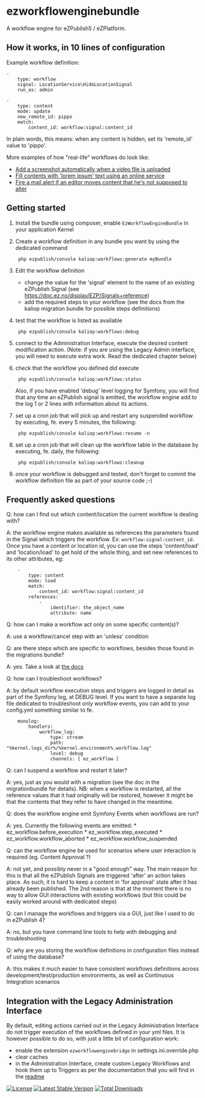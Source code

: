 ezworkflowenginebundle
======================

A workflow engine for eZPublish5 / eZPlatform.


## How it works, in 10 lines of configuration 

Example workflow definition:

    -
        type: workflow
        signal: LocationService\HideLocationSignal
        run_as: admin

    -
        type: content
        mode: update
        new_remote_id: pippo
        match:
            content_id: workflow:signal:content_id

In plain words, this means: when any content is hidden, set its 'remote_id' value to 'pippo'.

More examples of how "real-life" workflows do look like:

* [Add a screenshot automatically when a video file is uploaded](Resources/doc/Examples/AddScreenshot.yml)
* [Fill contents with 'lorem ipsum' text using an online service](Resources/doc/Examples/FillComments.yml)
* [Fire a mail alert if an editor moves content that he's not supposed to alter](Resources/doc/Examples/MailOnMove.yml)


## Getting started

1. Install the bundle using composer, enable `EzWorkflowEngineBundle` in your application Kernel

2. Create a workflow definition in any bundle you want by using the dedicated command

        php ezpublish/console kaliop:workflows:generate myBundle

3. Edit the workflow definition

    - change the value for the 'signal' element to the name of an existing eZPublish Signal (see https://doc.ez.no/display/EZP/Signals+reference)
    - add the required steps to your workflow (see the docs from the kaliop migration bundle for possible steps definitions)

4. test that the workflow is listed as available

        php ezpublish/console kaliop:workflows:debug

5. connect to the Administration Interface, execute the desired content modification action.
    (Note: if you are using the Legacy Admin interface, you will need to execute extra work. Read the dedicated chapter below)

6. check that the workflow you defined did execute

        php ezpublish/console kaliop:workflows:status

    Also, if you have enabled 'debug' level logging for Symfony, you will find that any time an eZPublish signal is
    emitted, the workflow engine add to the log 1 or 2 lines with information about its actions.

7. set up a cron job that will pick up and restart any suspended workflow by executing, fe. every 5 minutes, the following:
 
        php ezpublish/console kaliop:workflows:resume -n

8. set up a cron job that will clean up the workflow table in the database by executing, fe. daily, the following:
 
        php ezpublish/console kaliop:workflows:cleanup

9. once your workflow is debugged and tested, don't forget to commit the workflow definition file as part of your source code ;-) 


## Frequently asked questions

Q: how can I find out which content/location the current workflow is dealing with?

A: the workflow engine makes available as references the parameters found in the Signal which triggers the workflow.
    Ex: `workflow:signal:content_id`.
    Once you have a content or location id, you can use the steps 'content/load' and 'location/load' to get hold of the
    whole thing, and set new references to its other attributes, eg:
    
        - 
            type: content
            mode: load
            match:
                content_id: workflow:signal:content_id
            references:
                -
                    identifier: the_object_name
                    attribute: name

Q: how can I make a workflow act only on some specific content(s)?

A: use a workflow/cancel step with an 'unless' condition 

Q: are there steps which are specific to workflows, besides those found in the migrations bundle?

A: yes. Take a look at [the docs](Resources/doc/DSL/Workflow.yml)

Q: how can I troubleshoot workflows?

A: by default workflow execution steps and triggers are logged in detail as part of the Symfony log, at DEBUG level.
     If you want to have a separate log file dedicated to troubleshoot only workflow events, you can add to your config.yml
     something similar to fe.

        monolog:
            handlers:
                workflow_log:
                    type: stream
                    path: "%kernel.logs_dir%/%kernel.environment%.workflow.log"
                    level: debug
                    channels: [ ez_workflow ]

Q: can I suspend a workflow and restart it later?

A: yes, just as you would with a migration (see the doc in the migrationbundle for details).
    NB: when a workflow is restarted, all the reference values that it had originally will be restored, however it might
    be that the contents that they refer to have changed in the meantime.

Q: does the workflow engine emit Symfony Events when workflows are run?

A: yes. Currently the following events are emitted:
    * ez_workflow.before_execution
    * ez_workflow.step_executed
    * ez_workflow.workflow_aborted
    * ez_workflow.workflow_suspended

Q: can the workflow engine be used for scenarios where user interaction is required (eg. Content Approval ?)

A: not yet, and possibly never in a "good enough" way.
    The main reason for this is that all the eZPublish Signals are triggered 'after' an action takes place. As such, it
    is hard to keep a content in 'for approval' state after it has already been published.
    The 2nd reason is that at the moment there is no way to allow GUI interactions with existing workflows (but this could
    be easily worked around with dedicated steps)

Q: can I manage the workflows and triggers via a GUI, just like I used to do in eZPublish 4?

A: no, but you have command line tools to help with debugging and troubleshooting

Q: why are you storing the workflow definitions in configuration files instead of using the database?

A: this makes it much easier to have consistent workflows definitions across development/test/production environments,
    as well as Continuous Integration scenarios


## Integration with the Legacy Administration Interface

By default, editing actions carried out in the Legacy Administration Interface do not trigger execution of the workflows
defined in your yml files.
It is however possible to do so, with just a little bit of configuration work:
- enable the extension `ezworkflowenginebridge` in settings.ini.override.php
- clear caches
- in the Administration Interface, create custom Legacy Workflows and hook them up to Triggers as per the documentation
     that you will find in the [readme](ezpublish_legacy/ezworkflowenginebridge/README.md)


[![License](https://poser.pugx.org/kaliop/ezworkflowenginebundle/license)](https://packagist.org/packages/kaliop/ezworkflowenginebundle)
[![Latest Stable Version](https://poser.pugx.org/kaliop/ezworkflowenginebundle/v/stable)](https://packagist.org/packages/kaliop/ezworkflowenginebundle)
[![Total Downloads](https://poser.pugx.org/kaliop/ezworkflowenginebundle/downloads)](https://packagist.org/packages/kaliop/ezworkflowenginebundle)
